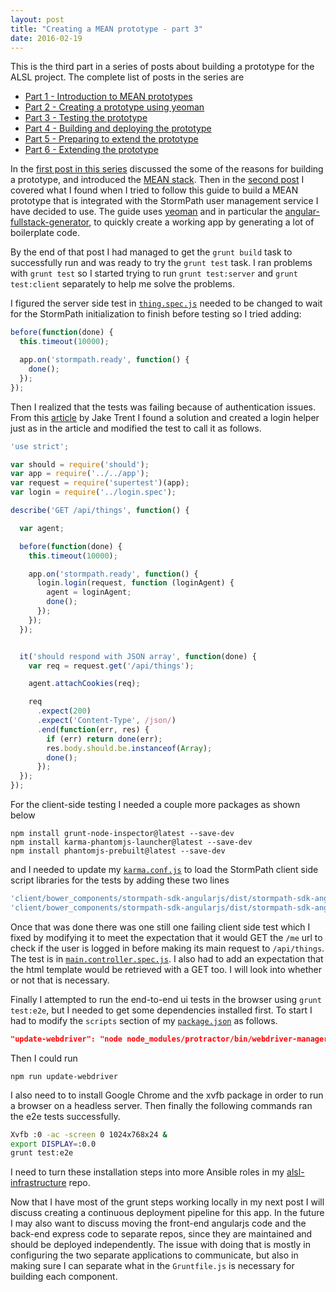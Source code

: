 ```yaml
---
layout: post
title: "Creating a MEAN prototype - part 3"
date: 2016-02-19
---
```

This is the third part in a series of posts about building a prototype for the ALSL project.  The complete list of posts in the series are

- [Part 1 - Introduction to MEAN prototypes](/2016/02/15/creating-a-mean-prototype-1.html)
- [Part 2 - Creating a prototype using yeoman](/2016/02/18/creating-a-mean-prototype-2.html)
- [Part 3 - Testing the prototype](/2016/02/19/creating-a-mean-prototype-3.html)
- [Part 4 - Building and deploying the prototype](/2016/02/22/creating-a-mean-prototype-4.html)
- [Part 5 - Preparing to extend the prototype](/2016/02/25/creating-a-mean-prototype-5.html)
- [Part 6 - Extending the prototype](/2016/03/08/creating-a-mean-prototype-6.html)

<!--excerpt.start-->
In the [first post in this series](/2016/02/15/creating-a-mean-prototype-1.html) discussed the some of the reasons for building a prototype, and introduced the [MEAN stack](https://en.wikipedia.org/wiki/MEAN_(software_bundle)).
Then in the [second post](/2016/02/18/creating-a-mean-prototype-2.html) I covered what I found when I tried to follow this guide to build a MEAN prototype that is integrated with the StormPath user management service I have decided to use. The guide uses [yeoman](http://yeoman.io) and in particular the [angular-fullstack-generator](https://github.com/angular-fullstack/generator-angular-fullstack), to quickly create a working app by generating a lot of boilerplate code.
<!--excerpt.end-->
By the end of that post I had managed to get the `grunt build` task to successfully run and was ready to try the `grunt test` task.  I ran problems with `grunt test` so I started trying to run `grunt test:server` and `grunt test:client` separately to help me solve the problems.

I figured the server side test in [`thing.spec.js`](https://github.com/mshogren/alsl-sandbox1/blob/master/server/api/thing/thing.spec.js) needed to be changed to wait for the StormPath initialization to finish before testing so I tried adding:

``` javascript
before(function(done) {
  this.timeout(10000);

  app.on('stormpath.ready', function() {
    done();
  });
});
```

Then I realized that the tests was failing because of authentication issues.  From this [article](http://jaketrent.com/post/authenticated-supertest-tests/) by Jake Trent I found a solution and created a login helper just as in the article and modified the test to call it as follows.

``` javascript
'use strict';

var should = require('should');
var app = require('../../app');
var request = require('supertest')(app);
var login = require('../login.spec');

describe('GET /api/things', function() {

  var agent;

  before(function(done) {
    this.timeout(10000);

    app.on('stormpath.ready', function() {
      login.login(request, function (loginAgent) {
        agent = loginAgent;
        done();
      });
    });
  });


  it('should respond with JSON array', function(done) {
    var req = request.get('/api/things');

    agent.attachCookies(req);

    req
      .expect(200)
      .expect('Content-Type', /json/)
      .end(function(err, res) {
        if (err) return done(err);
        res.body.should.be.instanceof(Array);
        done();
      });
  });
});
```

For the client-side testing I needed a couple more packages as shown below

```
npm install grunt-node-inspector@latest --save-dev
npm install karma-phantomjs-launcher@latest --save-dev
npm install phantomjs-prebuilt@latest --save-dev
```
and I needed to update my [`karma.conf.js`](https://github.com/mshogren/alsl-sandbox1/blob/master/karma.conf.js) to load the StormPath client side script libraries for the tests by adding these two lines

``` javascript
'client/bower_components/stormpath-sdk-angularjs/dist/stormpath-sdk-angularjs.js',
'client/bower_components/stormpath-sdk-angularjs/dist/stormpath-sdk-angularjs.tpls.js',
```
Once that was done there was one still one failing client side test which I fixed by modifying it to meet the expectation that it would GET the `/me` url to check if the user is logged in before making its main request to `/api/things`.  The test is in [`main.controller.spec.js`](https://github.com/mshogren/alsl-sandbox1/blob/e7e8be985fced392bf51ea6064b375bc6e80d467/client/app/main/main.controller.spec.js).  I also had to add an expectation that the html template would be retrieved with a GET too.  I will look into whether or not that is necessary.

Finally I attempted to run the end-to-end ui tests in the browser using `grunt test:e2e`, but I needed to get some dependencies installed first.  To start I had to modify the `scripts` section of my [`package.json`](https://github.com/mshogren/alsl-sandbox1/blob/master/package.json) as follows.

``` json
"update-webdriver": "node node_modules/protractor/bin/webdriver-manager update"
```

Then I could run
```
npm run update-webdriver
```

I also need to to install Google Chrome and the xvfb package in order to run a browser on a headless server. Then finally the following commands ran the e2e tests successfully.

``` bash
Xvfb :0 -ac -screen 0 1024x768x24 &
export DISPLAY=:0.0
grunt test:e2e
```
I need to turn these installation steps into more Ansible roles in my [alsl-infrastructure](https://github.com/mshogren/alsl-infrastructure) repo.

Now that I have most of the grunt steps working locally in my next post I will discuss creating a continuous deployment pipeline for this app.  In the future I may also want to discuss moving the front-end angularjs code and the back-end express code to separate repos, since they are maintained and should be deployed independently.  The issue with doing that is mostly in configuring the two separate applications to communicate, but also in making sure I can separate what in the `Gruntfile.js` is necessary for building each component.
